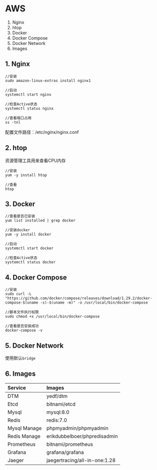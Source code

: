 # AWS

1. Nginx
2. htop
3. Docker
4. Docker Compose
5. Docker Network
6. Images

## 1. Nginx
```
//安装
sudo amazon-linux-extras install nginx1

//启动
systemctl start nginx

//检查Active状态
systemctl status nginx

//查看端口占用
ss -tnl
```
配置文件路径：/etc/nginx/nginx.conf

## 2. htop
资源管理工具用来查看CPU内存
```
//安装
yum -y install htop

//查看
htop
```

## 3. Docker

```
//查看是否已安装
yum list installed | grep docker

//安装docker
yum -y install docker

//启动
systemctl start docker

//检查Active状态
systemctl status docker
```

## 4. Docker Compose

```
//安装
sudo curl -L "https://github.com/docker/compose/releases/download/1.29.2/docker-compose-$(uname -s)-$(uname -m)" -o /usr/local/bin/docker-compose

//脚本文件执行权限
sudo chmod +x /usr/local/bin/docker-compose

//查看是否安装成功
docker-compose -v
```

## 5. Docker Network
使用默认`bridge`

## 6. Images

| Service       | Images                        |
|:--------------|:------------------------------|
| DTM	          | yedf/dtm                      |
| Etcd	         | bitnami/etcd                  |
| Mysql	        | mysql:8.0                     |
| Redis	        | redis:7.0                     |
| Mysql Manage	 | phpmyadmin/phpmyadmin         |
| Redis Manage	 | erikdubbelboer/phpredisadmin  |
| Prometheus	   | bitnami/prometheus            |
| Grafana	      | grafana/grafana               |
| Jaeger	       | jaegertracing/all-in-one:1.28 |



